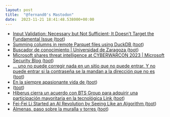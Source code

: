 ```yaml
---
layout: post
title:  "@fernand0's Mastodon"
date:  2023-11-21 18:41:48.538000+00:00
---
```

*  [Input Validation: Necessary but Not Sufficient; It Doesn't Target the Fundamental Issue ](https://discuss.secdim.com/t/input-validation-necessary-but-not-sufficient-it-doesnt-target-the-fundamental-issue/117) ([toot](https://mastodon.social/@fernand0/111450004425092246))
*  [Summing columns in remote Parquet files using DuckDB ](https://til.simonwillison.net/duckdb/remote-parque) ([toot](https://mastodon.social/@fernand0/111449733235231062))
*  [Buscador de conocimiento \| Universidad de Zaragoza  ](https://buscadordeconocimiento.unizar.es/) ([toot](https://mastodon.social/@fernand0/111449547620293572))
*  [Microsoft shares threat intelligence at CYBERWARCON 2023 \| Microsoft Security Blog ](https://www.microsoft.com/en-us/security/blog/2023/11/09/microsoft-shares-threat-intelligence-at-cyberwarcon-2023) ([toot](https://mastodon.social/@fernand0/111449159062846046))
*  [... uno no puede corregir nada en un sitio que no puede entrar. Y no puede entrar si la contraseña se la mandan a la dirección que no es ](https://mastodon.social/@fernand0/111449001009846601) ([toot](https://mastodon.social/@fernand0/111449001009846601))
*  [En la siempre apasionante vida de  ](https://mastodon.social/@fernand0) ([toot](https://mastodon.social/@fernand0/111448998565183557))
*  [ ](https://mastodon.social/@macosas) ([toot](https://mastodon.social/@fernand0/111448598376003042))
*  [Hiberus cierra un acuerdo con BTS Group para adquirir una participación mayoritaria en la tecnológica Link  ](https://www.eleconomista.es/actualidad/noticias/12536971/11/23/hiberus-cierra-un-acuerdo-con-bts-group-para-adquirir-una-participacion-mayoritaria-en-la-tecnologica-link.html) ([toot](https://mastodon.social/@fernand0/111448557452075928))
*  [Fei-Fei Li Started an AI Revolution by Seeing Like an Algorithm ](https://www.wired.com/story/plaintext-fei-fei-li-ai-revolution-seeing-imagenet-algorithm) ([toot](https://mastodon.social/@fernand0/111448231268059095))
*  [Almenas, paso sobre la muralla y torres ](https://www.flickr.com/photos/fernand0/53303553552) ([toot](https://mastodon.social/@fernand0/111448220813450590))
